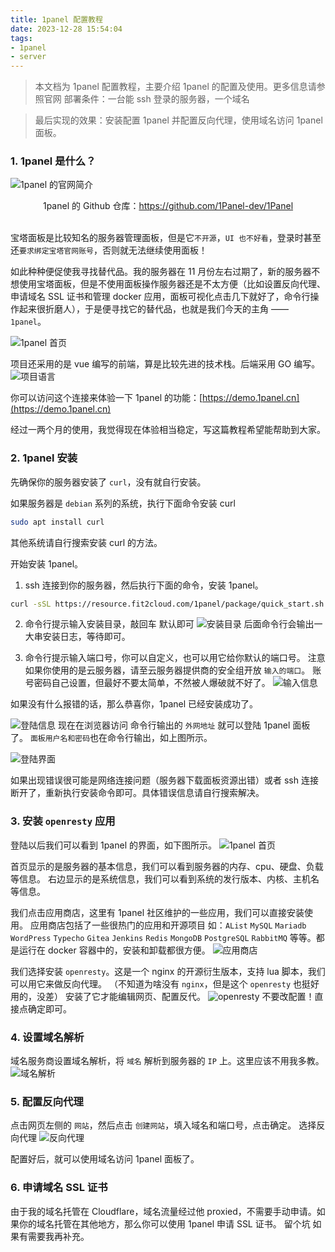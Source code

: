 ```yaml
---
title: 1panel 配置教程
date: 2023-12-28 15:54:04
tags:
- 1panel
- server
---
```


> 本文档为 1panel 配置教程，主要介绍 1panel 的配置及使用。更多信息请参照官网
> 部署条件：一台能 ssh 登录的服务器，一个域名

> 最后实现的效果：安装配置 1panel 并配置反向代理，使用域名访问 1panel 面板。

### 1. 1panel 是什么？
![1panel 的官网简介](../images/1panel-Configuration-Tutorial/1panel-profile.webp)
<center>1panel 的 Github 仓库：<a href="https://github.com/1Panel-dev/1Panel">https://github.com/1Panel-dev/1Panel<a/></center>
<br>

宝塔面板是比较知名的服务器管理面板，但是它`不开源`，`UI 也不好看`，登录时甚至还`要求绑定宝塔官网账号`，否则就无法继续使用面板！

如此种种便促使我寻找替代品。我的服务器在 11 月份左右过期了，新的服务器不想使用宝塔面板，但是不使用面板操作服务器还是不太方便（比如设置反向代理、申请域名 SSL 证书和管理 docker 应用，面板可视化点击几下就好了，命令行操作起来很折磨人），于是便寻找它的替代品，也就是我们今天的主角 —— `1panel`。

![1panel 首页](../images/1panel-Configuration-Tutorial/panel.webp)

项目还采用的是 vue 编写的前端，算是比较先进的技术栈。后端采用 GO 编写。
![项目语言](../images/1panel-Configuration-Tutorial/language.webp)

你可以访问这个连接来体验一下 1panel 的功能：[https://demo.1panel.cn](https://demo.1panel.cn)

经过一两个月的使用，我觉得现在体验相当稳定，写这篇教程希望能帮助到大家。

### 2. 1panel 安装

先确保你的服务器安装了 `curl`，没有就自行安装。

如果服务器是 `debian` 系列的系统，执行下面命令安装 curl
```bash
sudo apt install curl
```
其他系统请自行搜索安装 curl 的方法。

开始安装 1panel。

1) ssh 连接到你的服务器，然后执行下面的命令，安装 1panel。
```bash
curl -sSL https://resource.fit2cloud.com/1panel/package/quick_start.sh -o quick_start.sh && sudo bash quick_start.sh
```

2) 命令行提示输入安装目录，敲回车 默认即可
![安装目录](../images/1panel-Configuration-Tutorial/dir.webp)
后面命令行会输出一大串安装日志，等待即可。

3) 命令行提示输入端口号，你可以自定义，也可以用它给你默认的端口号。
注意 如果你使用的是云服务器，请至云服务器提供商的安全组开放 `输入的端口`。
账号密码自己设置，但最好不要太简单，不然被人爆破就不好了。
![输入信息](../images/1panel-Configuration-Tutorial/enter-info.webp)

如果没有什么报错的话，那么恭喜你，1panel 已经安装成功了。

![登陆信息](../images/1panel-Configuration-Tutorial/login.webp)
现在在浏览器访问 命令行输出的 `外网地址` 就可以登陆 1panel 面板了。
`面板用户名和密码`也在命令行输出，如上图所示。

![登陆界面](../images/1panel-Configuration-Tutorial/login2.webp)

如果出现错误很可能是网络连接问题（服务器下载面板资源出错）或者 ssh 连接断开了，重新执行安装命令即可。具体错误信息请自行搜索解决。

### 3. 安装 `openresty` 应用

登陆以后我们可以看到 1panel 的界面，如下图所示。
![1panel 首页](../images/1panel-Configuration-Tutorial/home.webp)

首页显示的是服务器的基本信息，我们可以看到服务器的内存、cpu、硬盘、负载等信息。
右边显示的是系统信息，我们可以看到系统的发行版本、内核、主机名等信息。

我们点击应用商店，这里有 1panel 社区维护的一些应用，我们可以直接安装使用。
应用商店包括了一些很热门的应用和开源项目 如：`AList` `MySQL` `Mariadb` `WordPress` `Typecho` `Gitea` `Jenkins` `Redis` `MongoDB` `PostgreSQL` `RabbitMQ`  等等。都是运行在 docker 容器中的，安装和卸载都很方便。
![应用商店](../images/1panel-Configuration-Tutorial/app-store.webp)


我们选择安装 `openresty`。这是一个 nginx 的开源衍生版本，支持 lua 脚本，我们可以用它来做反向代理。
（不知道为啥没有 `nginx`，但是这个 `openresty` 也挺好用的，没差）
安装了它才能编辑网页、配置反代。
![openresty](../images/1panel-Configuration-Tutorial/install-openresty.webp)
不要改配置！直接点确定即可。

### 4. 设置域名解析
域名服务商设置域名解析，将 `域名` 解析到服务器的 `IP` 上。这里应该不用我多教。
![域名解析](../images/1panel-Configuration-Tutorial/dns-record.webp)

### 5. 配置反向代理
点击网页左侧的 `网站`，然后点击 `创建网站`，填入域名和端口号，点击确定。
选择反向代理
![反向代理](../images/1panel-Configuration-Tutorial/confiure-rp.webp)

配置好后，就可以使用域名访问 1panel 面板了。

### 6. 申请域名 SSL 证书
由于我的域名托管在 Cloudflare，域名流量经过他 proxied，不需要手动申请。如果你的域名托管在其他地方，那么你可以使用 1panel 申请 SSL 证书。
留个坑 如果有需要我再补充。
